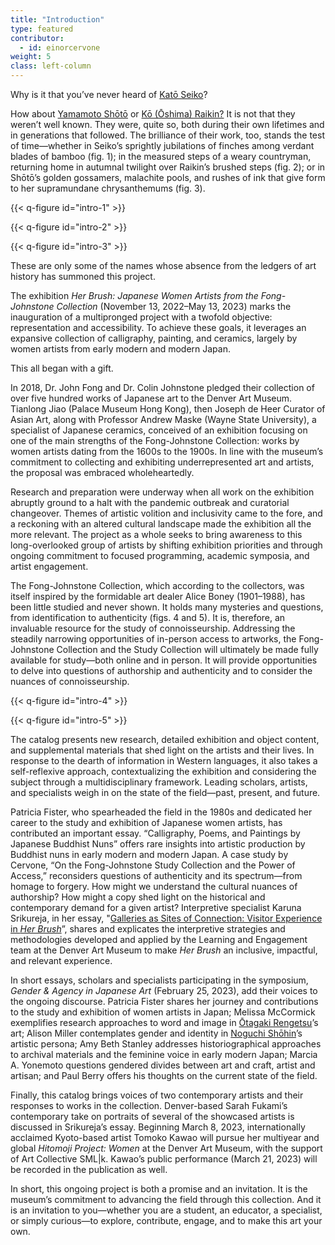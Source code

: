 ```yaml
---
title: "Introduction"
type: featured
contributor:
  - id: einorcervone
weight: 5
class: left-column
---
```


Why is it that you’ve never heard of [Katō Seiko](/artists/#katō-seiko-加藤青湖)?

How about [Yamamoto Shōtō](/artists/#yamamoto-shōtō-山本緗桃) or [Kō (Ōshima) Raikin?](/artists/#kō-ōshima-raikin-高大島来禽) It is not that they weren’t well known. They were, quite so, both during their own lifetimes and in generations that followed. The brilliance of their work, too, stands the test of time—whether in Seiko’s sprightly jubilations of finches among verdant blades of bamboo (fig. 1); in the measured steps of a weary countryman, returning home in autumnal twilight over Raikin’s brushed steps (fig. 2); or in Shōtō’s golden gossamers, malachite pools, and rushes of ink that give form to her supramundane chrysanthemums (fig. 3).

{{< q-figure id="intro-1" >}}

{{< q-figure id="intro-2" >}}

{{< q-figure id="intro-3" >}}

These are only some of the names whose absence from the ledgers of art history has summoned this project.

The exhibition *Her Brush: Japanese Women Artists from the Fong-Johnstone Collection* (November 13, 2022–May 13, 2023) marks the inauguration of a multipronged project with a twofold objective: representation and accessibility. To achieve these goals, it leverages an expansive collection of calligraphy, painting, and ceramics, largely by women artists from early modern and modern Japan.

This all began with a gift.

In 2018, Dr. John Fong and Dr. Colin Johnstone pledged their collection of over five hundred works of Japanese art to the Denver Art Museum. Tianlong Jiao (Palace Museum Hong Kong), then Joseph de Heer Curator of Asian Art, along with Professor Andrew Maske (Wayne State University), a specialist of Japanese ceramics, conceived of an exhibition focusing on one of the main strengths of the Fong-Johnstone Collection: works by women artists dating from the 1600s to the 1900s. In line with the museum’s commitment to collecting and exhibiting underrepresented art and artists, the proposal was embraced wholeheartedly.

Research and preparation were underway when all work on the exhibition abruptly ground to a halt with the pandemic outbreak and curatorial changeover. Themes of artistic volition and inclusivity came to the fore, and a reckoning with an altered cultural landscape made the exhibition all the more relevant. The project as a whole seeks to bring awareness to this long-overlooked group of artists by shifting exhibition priorities and through ongoing commitment to focused programming, academic symposia, and artist engagement.

The Fong-Johnstone Collection, which according to the collectors, was itself inspired by the formidable art dealer Alice Boney (1901–1988), has been little studied and never shown. It holds many mysteries and questions, from identification to authenticity (figs. 4 and 5). It is, therefore, an invaluable resource for the study of connoisseurship. Addressing the steadily narrowing opportunities of in-person access to artworks, the Fong-Johnstone Collection and the Study Collection will ultimately be made fully available for study—both online and in person. It will provide opportunities to delve into questions of authorship and authenticity and to consider the nuances of connoisseurship.

{{< q-figure id="intro-4" >}}

{{< q-figure id="intro-5" >}}

The catalog presents new research, detailed exhibition and object content, and supplemental materials that shed light on the artists and their lives. In response to the dearth of information in Western languages, it also takes a self-reflexive approach, contextualizing the exhibition and considering the subject through a multidisciplinary framework. Leading scholars, artists, and specialists weigh in on the state of the field—past, present, and future.

Patricia Fister, who spearheaded the field in the 1980s and dedicated her career to the study and exhibition of Japanese women artists, has contributed an important essay. “Calligraphy, Poems, and Paintings by Japanese Buddhist Nuns” offers rare insights into artistic production by Buddhist nuns in early modern and modern Japan. A case study by Cervone, “On the Fong-Johnstone Study Collection and the Power of Access,” reconsiders questions of authenticity and its spectrum—from homage to forgery. How might we understand the cultural nuances of authorship? How might a copy shed light on the historical and contemporary demand for a given artist? Interpretive specialist Karuna Srikureja, in her essay, "[Galleries as Sites of Connection: Visitor Experience in *Her Brush*](/karuna/)”, shares and explicates the interpretive strategies and methodologies developed and applied by the Learning and Engagement team at the Denver Art Museum to make *Her Brush* an inclusive, impactful, and relevant experience.

In short essays, scholars and specialists participating in the symposium, *Gender & Agency in Japanese Art* (February 25, 2023), add their voices to the ongoing discourse. Patricia Fister shares her journey and contributions to the study and exhibition of women artists in Japan; Melissa McCormick exemplifies research approaches to word and image in [Ōtagaki Rengetsu](/artists/#ōtagaki-rengetsu-太田垣蓮月)’s art; Alison Miller contemplates gender and identity in [Noguchi Shōhin](/artists/#noguchi-shōhin-野口小蘋)’s artistic persona; Amy Beth Stanley addresses historiographical approaches to archival materials and the feminine voice in early modern Japan; Marcia A. Yonemoto questions gendered divides between art and craft, artist and artisan; and Paul Berry offers his thoughts on the current state of the field.

Finally, this catalog brings voices of two contemporary artists and their responses to works in the collection. Denver-based Sarah Fukami’s contemporary take on portraits of several of the showcased artists is discussed in Srikureja’s essay. Beginning March 8, 2023, internationally acclaimed Kyoto-based artist Tomoko Kawao will pursue her multiyear and global *Hitomoji Project: Women* at the Denver Art Museum, with the support of Art Collective SML\|k. Kawao’s public performance (March 21, 2023) will be recorded in the publication as well.

In short, this ongoing project is both a promise and an invitation. It is the museum’s commitment to advancing the field through this collection. And it is an invitation to you—whether you are a student, an educator, a specialist, or simply curious—to explore, contribute, engage, and to make this art your own.